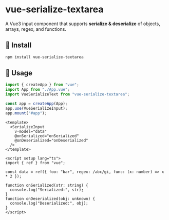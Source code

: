 # vue-serialize-textarea

A Vue3 input component that supports **serialize & deserialize** of objects, arrays, regex, and functions.

## 🚀 Install

```bash
npm install vue-serialize-textarea
```

## 🚀 Usage

```ts
import { createApp } from "vue";
import App from "./App.vue";
import VueSerializeText from "vue-serialize-textarea";

const app = createApp(App);
app.use(VueSerializeInput);
app.mount("#app");
```

```vue
<template>
  <SerializeInput
    v-model="data"
    @onSerialized="onSerialized"
    @onDeserialized="onDeserialized"
  />
</template>

<script setup lang="ts">
import { ref } from "vue";

const data = ref({ foo: "bar", regex: /abc/gi, func: (x: number) => x * 2 });

function onSerialized(str: string) {
  console.log("Serialized:", str);
}
function onDeserialized(obj: unknown) {
  console.log("Deserialized:", obj);
}
</script>
```
